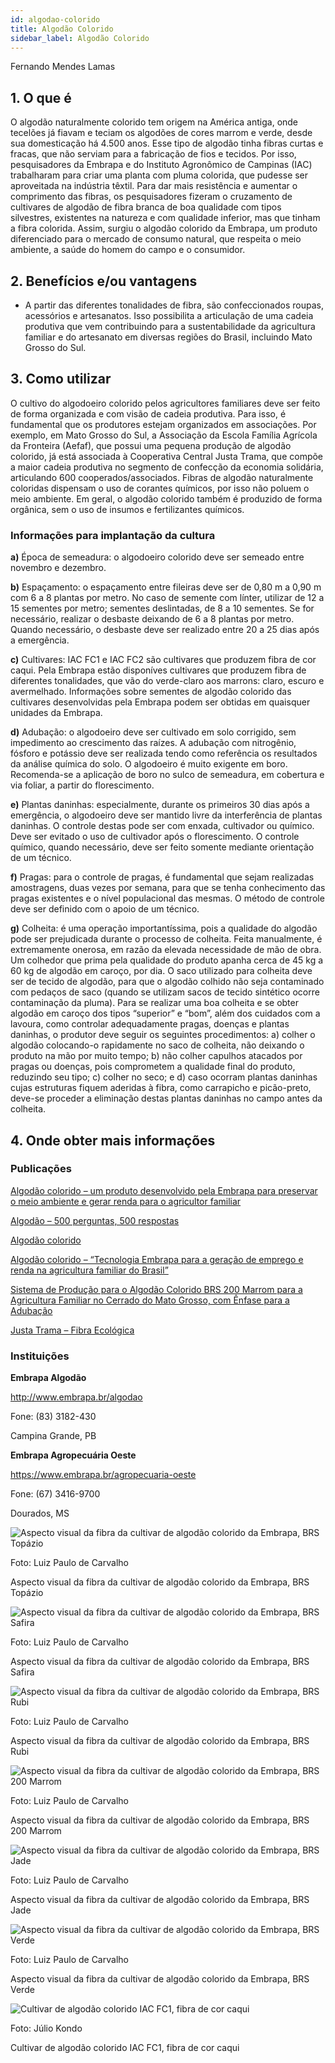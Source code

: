 ```yaml
---
id: algodao-colorido
title: Algodão Colorido
sidebar_label: Algodão Colorido
---
```


<div className="center-textArticle">Fernando Mendes Lamas</div>

## **1. O que é**

O algodão naturalmente colorido tem origem na América antiga,
onde tecelões já fiavam e teciam os algodões de cores marrom e
verde, desde sua domesticação há 4.500 anos. Esse tipo de
algodão tinha fibras curtas e fracas, que não serviam para a
fabricação de fios e tecidos. Por isso, pesquisadores da Embrapa
e do Instituto Agronômico de Campinas (IAC) trabalharam para
criar uma planta com pluma colorida, que pudesse ser
aproveitada na indústria têxtil. Para dar mais resistência e
aumentar o comprimento das fibras, os pesquisadores fizeram o
cruzamento de cultivares de algodão de fibra branca de boa
qualidade com tipos silvestres, existentes na natureza e com
qualidade inferior, mas que tinham a fibra colorida. Assim, surgiu
o algodão colorido da Embrapa, um produto diferenciado para o
mercado de consumo natural, que respeita o meio ambiente, a
saúde do homem do campo e o consumidor.

## **2. Benefícios e/ou vantagens**

- A partir das diferentes tonalidades de fibra, são confeccionados roupas, acessórios e artesanatos. Isso possibilita a
  articulação de uma cadeia produtiva que vem contribuindo
  para a sustentabilidade da agricultura familiar e do artesanato
  em diversas regiões do Brasil, incluindo Mato Grosso do Sul.

## **3. Como utilizar**

O cultivo do algodoeiro colorido pelos agricultores familiares
deve ser feito de forma organizada e com visão de cadeia
produtiva. Para isso, é fundamental que os produtores estejam organizados em associações. Por exemplo, em Mato Grosso do
Sul, a Associação da Escola Família Agrícola da Fronteira (Aefaf),
que possui uma pequena produção de algodão colorido, já está
associada à Cooperativa Central Justa Trama, que compõe a
maior cadeia produtiva no segmento de confecção da economia
solidária, articulando 600 cooperados/associados. Fibras de
algodão naturalmente coloridas dispensam o uso de corantes
químicos, por isso não poluem o meio ambiente. Em geral, o
algodão colorido também é produzido de forma orgânica, sem o
uso de insumos e fertilizantes químicos.

### Informações para implantação da cultura

**a)** Época de semeadura: o algodoeiro colorido deve ser
semeado entre novembro e dezembro.

**b)** Espaçamento: o espaçamento entre fileiras deve ser de
0,80 m a 0,90 m com 6 a 8 plantas por metro. No caso de
semente com línter, utilizar de 12 a 15 sementes por metro;
sementes deslintadas, de 8 a 10 sementes. Se for
necessário, realizar o desbaste deixando de 6 a 8 plantas
por metro. Quando necessário, o desbaste deve ser
realizado entre 20 a 25 dias após a emergência.

**c)** Cultivares: IAC FC1 e IAC FC2 são cultivares que produzem
fibra de cor caqui. Pela Embrapa estão disponíves
cultivares que produzem fibra de diferentes tonalidades,
que vão do verde-claro aos marrons: claro, escuro e
avermelhado. Informações sobre sementes de algodão
colorido das cultivares desenvolvidas pela Embrapa podem
ser obtidas em quaisquer unidades da Embrapa.

**d)** Adubação: o algodoeiro deve ser cultivado em solo
corrigido, sem impedimento ao crescimento das raízes. A
adubação com nitrogênio, fósforo e potássio deve ser
realizada tendo como referência os resultados da análise
química do solo. O algodoeiro é muito exigente em boro.
Recomenda-se a aplicação de boro no sulco de
semeadura, em cobertura e via foliar, a partir do
florescimento.

**e)** Plantas daninhas: especialmente, durante os primeiros 30
dias após a emergência, o algodoeiro deve ser mantido
livre da interferência de plantas daninhas. O controle
destas pode ser com enxada, cultivador ou químico. Deve
ser evitado o uso de cultivador após o florescimento. O
controle químico, quando necessário, deve ser feito
somente mediante orientação de um técnico.

**f)** Pragas: para o controle de pragas, é fundamental que
sejam realizadas amostragens, duas vezes por semana,
para que se tenha conhecimento das pragas existentes e o
nível populacional das mesmas. O método de controle
deve ser definido com o apoio de um técnico.

**g)** Colheita: é uma operação importantíssima, pois a
qualidade do algodão pode ser prejudicada durante o
processo de colheita. Feita manualmente, é extremamente
onerosa, em razão da elevada necessidade de mão de
obra. Um colhedor que prima pela qualidade do produto
apanha cerca de 45 kg a 60 kg de algodão em caroço, por
dia. O saco utilizado para colheita deve ser de tecido de
algodão, para que o algodão colhido não seja contaminado
com pedaços de saco (quando se utilizam sacos de tecido
sintético ocorre contaminação da pluma). Para se realizar
uma boa colheita e se obter algodão em caroço dos tipos
“superior” e “bom”, além dos cuidados com a lavoura,
como controlar adequadamente pragas, doenças e
plantas daninhas, o produtor deve seguir os seguintes
procedimentos: a) colher o algodão colocando-o
rapidamente no saco de colheita, não deixando o produto
na mão por muito tempo; b) não colher capulhos atacados
por pragas ou doenças, pois comprometem a qualidade
final do produto, reduzindo seu tipo; c) colher no seco; e
d) caso ocorram plantas daninhas cujas estruturas fiquem
aderidas à fibra, como carrapicho e picão-preto, deve-se
proceder a eliminação destas plantas daninhas no campo
antes da colheita.

## **4. Onde obter mais informações**

### Publicações

[Algodão colorido – um produto desenvolvido pela Embrapa para preservar o meio ambiente e gerar renda para o agricultor familiar](https://bit.ly/2Y2IGzX)

[Algodão – 500 perguntas, 500 respostas](https://bit.ly/2VCJV7E)

[Algodão colorido](https://bit.ly/2VWt7XZ)

[Algodão colorido – “Tecnologia Embrapa para a geração de emprego e renda na agricultura familiar do Brasil”](https://bit.ly/3cWvKAb)

[Sistema de Produção para o Algodão Colorido BRS 200 Marrom para a Agricultura Familiar no Cerrado do Mato Grosso, com Ênfase para a Adubação](https://bit.ly/2zuuWnB)

[Justa Trama – Fibra Ecológica](https://justatrama.com.br/)

### Instituições

**Embrapa Algodão**

http://www.embrapa.br/algodao

Fone: (83) 3182-430

Campina Grande, PB

**Embrapa Agropecuária Oeste**

https://www.embrapa.br/agropecuaria-oeste

Fone: (67) 3416-9700

Dourados, MS

![Aspecto visual da fibra da cultivar de algodão colorido da Embrapa, BRS Topázio](./img/docs/26_algodao/FOTO_01.jpg)

Foto: Luiz Paulo de Carvalho

<div className="center-textImage">
Aspecto visual da fibra da cultivar de algodão colorido da Embrapa, BRS Topázio
</div>

![Aspecto visual da fibra da cultivar de algodão colorido da Embrapa, BRS Safira](./img/docs/26_algodao/FOTO_02.jpg)

Foto: Luiz Paulo de Carvalho

<div className="center-textImage">
Aspecto visual da fibra da cultivar de algodão colorido da Embrapa, BRS Safira
</div>

![Aspecto visual da fibra da cultivar de algodão colorido da Embrapa, BRS Rubi](./img/docs/26_algodao/FOTO_03.jpg)

Foto: Luiz Paulo de Carvalho

<div className="center-textImage">
Aspecto visual da fibra da cultivar de algodão colorido da Embrapa, BRS Rubi
</div>

![Aspecto visual da fibra da cultivar de algodão colorido da Embrapa, BRS 200 Marrom](./img/docs/26_algodao/FOTO_04.jpg)

Foto: Luiz Paulo de Carvalho

<div className="center-textImage">
Aspecto visual da fibra da cultivar de algodão colorido da Embrapa, BRS 200 Marrom
</div>

![Aspecto visual da fibra da cultivar de algodão colorido da Embrapa, BRS Jade](./img/docs/26_algodao/FOTO_05.jpg)

Foto: Luiz Paulo de Carvalho

<div className="center-textImage">
Aspecto visual da fibra da cultivar de algodão colorido da Embrapa, BRS Jade
</div>

![Aspecto visual da fibra da cultivar de algodão colorido da Embrapa, BRS Verde](./img/docs/26_algodao/FOTO_06.jpg)

Foto: Luiz Paulo de Carvalho

<div className="center-textImage">
Aspecto visual da fibra da cultivar de algodão colorido da Embrapa, BRS Verde
</div>

![Cultivar de algodão colorido IAC FC1, fibra de cor caqui](./img/docs/26_algodao/FOTO_07.jpg)

Foto: Júlio Kondo

<div className="center-textImage">
Cultivar de algodão colorido IAC FC1, fibra de cor caqui
</div>
